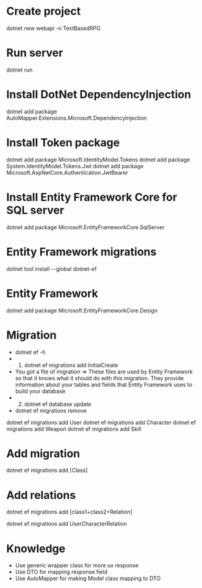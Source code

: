 # Create project
dotnet new webapi -n TextBasedRPG

# Run server
dotnet run

# Install DotNet DependencyInjection
dotnet add package AutoMapper.Extensions.Microsoft.DependencyInjection

# Install Token package
dotnet add package Microsoft.IdentityModel.Tokens
dotnet add package System.IdentityModel.Tokens.Jwt
dotnet add package Microsoft.AspNetCore.Authentication.JwtBearer

# Install Entity Framework Core for SQL server
dotnet add package Microsoft.EntityFrameworkCore.SqlServer
# Entity Framework migrations
dotnet tool install --global dotnet-ef
# Entity Framework
dotnet add package Microsoft.EntityFrameworkCore.Design
# Migration
- dotnet ef -h
- 1. dotnet ef migrations add InitialCreate
- You got a file of migration => These files are used by Entity Framework so that it knows what it should do with this migration. They provide information about your tables and fields that Entity Framework uses to build your database
- 2. dotnet ef database update
- dotnet ef migrations remove

dotnet ef migrations add User
dotnet ef migrations add Character
dotnet ef migrations add Weapon
dotnet ef migrations add Skill

# Add migration
dotnet ef migrations add [Class]
# Add relations
dotnet ef migrations add [class1+class2+Relation]

dotnet ef migrations add UserCharacterRelation

# Knowledge
- Use generic wrapper class for more ux response
- Use DTO for mapping response field
- Use AutoMapper for making Model class mapping to DTO